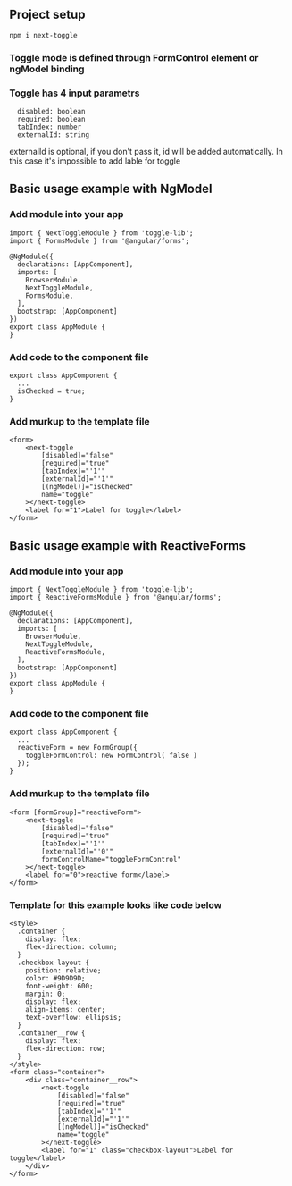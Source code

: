 ## Project setup
```
npm i next-toggle
```
### Toggle mode is defined through FormControl element or ngModel binding

### Toggle has 4 input parametrs
```
  disabled: boolean
  required: boolean
  tabIndex: number
  externalId: string
```
externalId is optional, if you don't pass it, id will be added automatically. In this case it's impossible to add lable for toggle


## Basic usage example with NgModel

### Add module into your app
```
import { NextToggleModule } from 'toggle-lib';
import { FormsModule } from '@angular/forms';

@NgModule({
  declarations: [AppComponent],
  imports: [
    BrowserModule,
    NextToggleModule,
    FormsModule,
  ],
  bootstrap: [AppComponent]
})
export class AppModule {
}

```
### Add code to the component file
```
export class AppComponent {
  ...
  isChecked = true;
}
```
### Add murkup to the template file
```
<form>
    <next-toggle
        [disabled]="false"
        [required]="true"
        [tabIndex]="'1'"
        [externalId]="'1'"
        [(ngModel)]="isChecked"
        name="toggle"
    ></next-toggle>
    <label for="1">Label for toggle</label>
</form>
```

## Basic usage example with ReactiveForms

### Add module into your app
```
import { NextToggleModule } from 'toggle-lib';
import { ReactiveFormsModule } from '@angular/forms';

@NgModule({
  declarations: [AppComponent],
  imports: [
    BrowserModule,
    NextToggleModule,
    ReactiveFormsModule,
  ],
  bootstrap: [AppComponent]
})
export class AppModule {
}
```
### Add code to the component file
```
export class AppComponent {
  ...
  reactiveForm = new FormGroup({
    toggleFormControl: new FormControl( false )
  });
}
```
### Add murkup to the template file
```
<form [formGroup]="reactiveForm">
    <next-toggle
        [disabled]="false"
        [required]="true"
        [tabIndex]="'1'"
        [externalId]="'0'"
        formControlName="toggleFormControl"
    ></next-toggle>
    <label for="0">reactive form</label>
</form>
```


### Template for this example looks like code below
```
<style>
  .container {
    display: flex;
    flex-direction: column;
  }
  .checkbox-layout {
    position: relative;
    color: #9D9D9D;
    font-weight: 600;
    margin: 0;
    display: flex;
    align-items: center;
    text-overflow: ellipsis;
  }
  .container__row {
    display: flex;
    flex-direction: row;
  }
</style>
<form class="container">
    <div class="container__row">
        <next-toggle
            [disabled]="false"
            [required]="true"
            [tabIndex]="'1'"
            [externalId]="'1'"
            [(ngModel)]="isChecked"
            name="toggle"
        ></next-toggle>
        <label for="1" class="checkbox-layout">Label for toggle</label>
    </div>
</form>
```